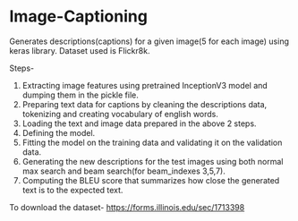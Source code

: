 # Image-Captioning
Generates descriptions(captions) for a given image(5 for each image) using keras library. Dataset used is Flickr8k.

Steps-
1. Extracting image features using pretrained InceptionV3 model and dumping them in the pickle file.
2. Preparing text data for captions by cleaning the descriptions data, tokenizing and creating vocabulary of english words.
3. Loading the text and image data prepared in the above 2 steps.
4. Defining the model.
5. Fitting the model on the training data and validating it on the validation data.
6. Generating the new descriptions for the test images using both normal max search and beam search(for beam_indexes 3,5,7).
7. Computing the BLEU score that summarizes how close the generated text is to the expected text.

To download the dataset- https://forms.illinois.edu/sec/1713398
